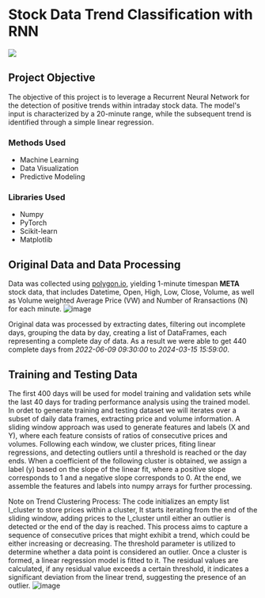 # Stock Data Trend Classification with RNN

![](https://github.com/artaru/Stock-Data-Classification-with-RNN/blob/main/CreateCircle-ezgif.com-video-to-gif-converter.gif)

## Project Objective
The objective of this project is to leverage a Recurrent Neural Network for the detection of positive trends within intraday stock data. The model's input is characterized by a 20-minute range, while the subsequent trend is identified through a simple linear regression. 

### Methods Used
* Machine Learning
* Data Visualization
* Predictive Modeling
  
### Libraries  Used
* Numpy
* PyTorch
* Scikit-learn
* Matplotlib

## Original Data and Data Processing
Data was collected using [polygon.io](https://polygon.io/), yielding 1-minute timespan **META** stock data, that includes Datetime, Open, High, Low, Close, Volume, as well as Volume weighted Average Price (VW)	and Number of Rransactions (N) for each minute. 
![image](https://github.com/artaru/Stock-Data-Classification-with-RNN/assets/79018762/17bd5a4e-c060-4777-9f9a-e1d147b3b51d)

Original data was processed by extracting dates, filtering out incomplete days, grouping the data by day, creating a list of DataFrames, each representing a complete day of data. As a result we were able to get 440 complete days from _2022-06-09 09:30:00_ to _2024-03-15 15:59:00_. 

##  Training and Testing Data
The first 400 days will be used for model training and validation sets while the last 40 days for trading performance analysis using the trained model. 
In ordet to generate training and testing dataset we will iterates over a subset of daily data frames, extracting price and volume information. A sliding window approach was used to generate features and labels (X and Y), where each feature consists of ratios of consecutive prices and volumes. Following each window, we cluster prices, fiting linear regressions, and detecting outliers until a threshold is reached or the day ends. When a coefficient of the following cluster is obtained, we assign a label (y) based on the slope of the linear fit, where a positive slope corresponds to 1 and a negative slope corresponds to 0.  At the end, we assemble the features and labels into numpy arrays for further processing.

Note on Trend Clustering Process: The code initializes an empty list l_cluster to store prices within a cluster, It starts iterating from the end of the sliding window, adding prices to the l_cluster until either an outlier is detected or the end of the day is reached. This process aims to capture a sequence of consecutive prices that might exhibit a trend, which could be either increasing or decreasing.
The threshold parameter is utilized to determine whether a data point is considered an outlier. Once a cluster is formed, a linear regression model is fitted to it. The residual values are calculated, if any residual value exceeds a certain threshold, it indicates a significant deviation from the linear trend, suggesting the presence of an outlier.
![image](https://github.com/artaru/Stock-Data-Classification-with-RNN/assets/79018762/9e4e918b-62f6-46d0-852f-3d7de5580f8a)





